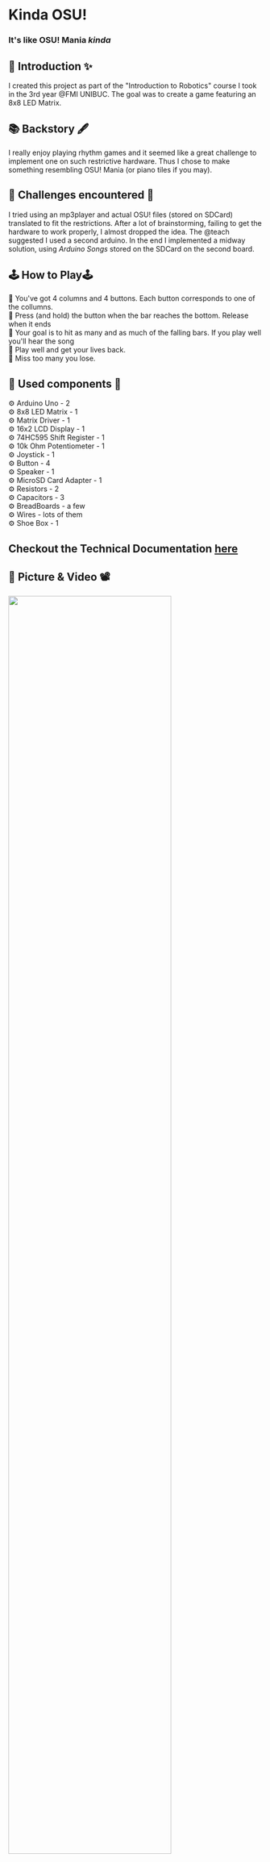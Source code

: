 # Kinda OSU!
### It's like OSU! Mania _kinda_

## 🏮 Introduction ✨

I created this project as part of the "Introduction to Robotics" course I took
in the 3rd year @FMI UNIBUC. The goal was to create a game featuring an 8x8 LED
Matrix.

## 📚 Backstory 🖋️

I really enjoy playing rhythm games and it seemed like a great challenge to implement one on
such restrictive hardware. Thus I chose to make something resembling OSU! Mania
(or piano tiles if you may).

## 🧨 Challenges encountered 🧨

I tried using an mp3player and actual OSU! files (stored on SDCard) translated
to fit the restrictions. After a lot of brainstorming, failing to get the
hardware to work properly, I almost dropped the idea. The @teach suggested I
used a second arduino. In the end I implemented a midway solution, using
_Arduino Songs_ stored on the SDCard on the second board.

## 🕹️ How to Play🕹️

🧩  You've got 4 columns and 4 buttons. Each button corresponds to one of the collumns.  
🧩  Press (and hold) the button when the bar reaches the bottom. Release when it ends  
🧩  Your goal is to hit as many and as much of the falling bars. If you play well you'll hear
    the song  
🧩  Play well and get your lives back.  
🧩  Miss too many you lose.  

## 🔧 Used components 🔩

⚙   Arduino Uno - 2  
⚙   8x8 LED Matrix - 1  
⚙   Matrix Driver - 1  
⚙   16x2 LCD Display - 1  
⚙   74HC595 Shift Register - 1  
⚙   10k Ohm Potentiometer - 1  
⚙   Joystick - 1  
⚙   Button - 4  
⚙   Speaker - 1  
⚙   MicroSD Card Adapter - 1  
⚙   Resistors - 2  
⚙   Capacitors - 3  
⚙   BreadBoards - a few  
⚙   Wires - lots of them  
⚙   Shoe Box - 1  

## Checkout the **Technical Documentation** [here](https://github.com/Stefan-Radu/kindaOSU/wiki/Technical-Documentation)


## 📸 Picture & Video 📽️


<div>
  <img width="80%" height="auto" src=assets/setup.png>
</div>

<a href="https://youtu.be/1Ci2ipDZv80" target="_blank">
  <img src="https://img.youtube.com/vi/1Ci2ipDZv80/0.jpg" alt="hoho osu!">
</a>
